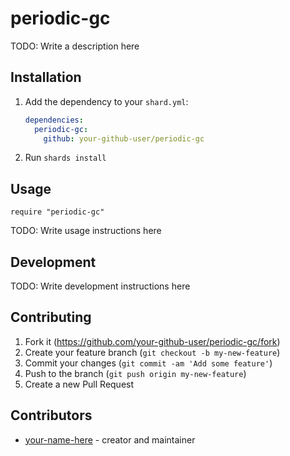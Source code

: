 # periodic-gc

TODO: Write a description here

## Installation

1. Add the dependency to your `shard.yml`:

   ```yaml
   dependencies:
     periodic-gc:
       github: your-github-user/periodic-gc
   ```

2. Run `shards install`

## Usage

```crystal
require "periodic-gc"
```

TODO: Write usage instructions here

## Development

TODO: Write development instructions here

## Contributing

1. Fork it (<https://github.com/your-github-user/periodic-gc/fork>)
2. Create your feature branch (`git checkout -b my-new-feature`)
3. Commit your changes (`git commit -am 'Add some feature'`)
4. Push to the branch (`git push origin my-new-feature`)
5. Create a new Pull Request

## Contributors

- [your-name-here](https://github.com/your-github-user) - creator and maintainer
